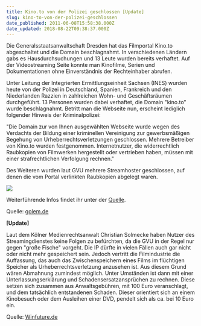 ```yaml
---
title: Kino.to von der Polizei geschlossen [Update]
slug: kino-to-von-der-polizei-geschlossen
date_published: 2011-06-08T15:58:38.000Z
date_updated: 2018-08-22T09:38:37.000Z
---
```


Die Generalsstaatsanwaltschaft Dresden hat das Filmportal Kino.to abgeschaltet und die Domain beschlagnahmt. In verschiedenen Ländern gabs es Hausdurchsuchungen und 13 Leute wurden bereits verhaftet. Auf der Videostreaming Seite konnte man Kinofilme, Serien und Dokumentationen ohne Einverständnis der Rechteinhaber abrufen.

Unter Leitung der Integrierten Ermittlungseinheit Sachsen (INES) wurden heute von der Polizei in Deutschland, Spanien, Frankreich und den Niederlanden Razzien in zahlreichen Wohn- und Geschäftsräumen durchgeführt. 13 Personen wurden dabei verhaftet, die Domain "kino.to" wurde beschlagnahmt. Betritt man die Webseite nun, erscheint lediglich folgender Hinweis der Kriminalpolizei:

"Die Domain zur von Ihnen ausgewählten Webseite wurde wegen des Verdachts der Bildung einer kriminellen Vereinigung zur gewerbsmäßigen Begehung von Urheberrechtsverletzungen geschlossen. Mehrere Betreiber von Kino.to wurden festgenommen. Internetnutzer, die widerrechtlich Raubkopien von Filmwerken hergestellt oder vertrieben haben, müssen mit einer strafrechtlichen Verfolgung rechnen." 

Des Weiteren wurden laut GVU mehrere Streamhoster geschlossen, auf denen die vom Portal verlinkten Raubkopien abgelegt waren.

[![](//picdump.thafaker.de/2011/06/wpid-Photo-08.06.2011-1759.jpg)](http://picdump.thafaker.de/2011/06/wpid-Photo-08.06.2011-1759.jpg)

Weiterführende Infos findet ihr unter der [Quelle](http://www.golem.de/1106/84072.html).

Quelle: [golem.de](http://www.golem.de/1106/84072.html)

**[Update]**

Laut dem Kölner Medienrechtsanwalt Christian Solmecke haben Nutzer des Streamingdienstes keine Folgen zu befürchten, da die GVU in der Regel nur gegen "große Fische" vorgeht. Die IP dürfte in vielen Fällen auch gar nicht oder nicht mehr gespeichert sein. Jedoch vertritt die Filmindustrie die Auffassung, das auch das Zwischenspeichern eines Films im flüchtigen Speicher als Urheberrechtsverletzung anzusehen ist. Aus diesem Grund wären Abmahnung zumindest möglich. Unter Umständen ist dann mit einer Unterlassungserklärung und Schadensersatzansprüchen zu rechnen. Diese setzen sich zusammen aus Anwaltsgebühren, mit 100 Euro veranschlagt, und dem tatsächlich entstandenen Schaden. Dieser orientiert sich an einem Kinobesuch oder dem Ausleihen einer DVD, pendelt sich als ca. bei 10 Euro ein.

Quelle: [Winfuture.de](http://winfuture.de/news,63634.html)
